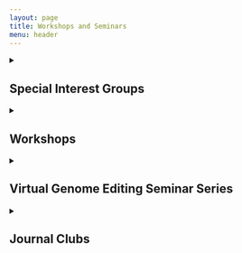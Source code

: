 ```yaml
---
layout: page
title: Workshops and Seminars
menu: header
---
```


<details><summary><h2>Special Interest Groups</h2></summary>

1. [Single Cell RNA Sequencing Special Interest Group](https://teams.microsoft.com/l/channel/19%3a1b364a0924f14479a9b99c803feeffa9%40thread.tacv2/Single%2520Cell%2520RNASeq%2520SIG?groupId=620a9d2a-e7db-47cc-b313-5b8793d3240b&tenantId=021af73b-7bf8-4014-aa49-bcf05c8e29b1)<br>
gi
</details>

<details><summary> <H2>Workshops</H2></summary>
  
1. Seminar - 4th February, 2019
[Introduction to CBU and Informatics Approach to Genomics](/documents/CBU_Seminar1_introduction_slides.pdf)<br>

2. Seminar - 11th March, 2019
[Understanding Transcriptomics with RNA Seq and Microarrays](/documents/CBU_Seminar2_Transcriptomics.pdf)<br>

3. Seminar - 28th May, 2019
[Variant Identification and Interpretation from Next Generation Sequencing](/documents/Variant_Identification_and_Interpretation_from_Next_Generation_Sequencing.pdf)<br>

4. Seminar - 1rst October, 2019
[Applications of Optical Genome Mapping] <br>

5. Seminar - 28th November, 2019
[Single Cell RNA-Sequencing: A Primer](/documents/Single-Cell_RNAseq_11252019(1).pdf)<br>

6. Seminar - 16th December, 2019
[Going Long with Nanopore Sequencing: An Update on Clinical Applications]<br>
</details>

<details><summary> <h2>Virtual Genome Editing Seminar Series</h2></summary>

1. Seminar - 27th March, 2020
A mutation-independent CRISPR-Cas9-mediated gene targeting approach to treat a murine model of OTC deficiency  <br>
Lili Wang, University of Pennsylvania<br>

2. Seminar - 3rd March, 2020
Single-cell and Big Data Approaches for CRISPR Screening <br>
Wei Li, Childrens National Hospital<br>

3. Seminar - 17th April, 2020
How anti-CRISPR proteins inhibit CRISPR-Cas function<br>
Joe Bondy-Denomy, University of San Francisco<br>
Erik Sontheimer, University of Massachusetts Amherst<br>

4. Seminar - 6th May, 2020
CRISPResso2: Analysis of genome editing outcomes from deep sequencing data<br>
Luca Pinello, Massachusetts General Hospital<br>

5. Seminar - 5th June, 2020
Delivering RNA outside the liver by testing thousands of nanoparticles in vivo with DNA barcodes<br>
James Dahlman, Georgia Tech and Emory School of Medicine<br>

6. Seminar - 12th June 2020
Advancing genome editing through collaboration on consensus standards<br>
Samantha Maragh, NIST<br>
</details>

<details><summary><h2>Journal Clubs</h2></summary>

1. [Genome Graphs](/documents/Genome_graphs_11-15-19.pdf)<br>
2. [Pan Cancer analysis](/documents/Pan_can_analysis.pdf)<br>
3. [Single Cell trajectory benchmark](/documents/single_cell_trajectory_benchmark.pdf)<br>
</details>

